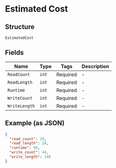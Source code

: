 # Estimated Cost

## Structure

`EstimatedCost`

## Fields

| Name          | Type  | Tags     | Description |
| ------------- | ----- | -------- | ----------- |
| `ReadCount`   | `int` | Required | -           |
| `ReadLength`  | `int` | Required | -           |
| `Runtime`     | `int` | Required | -           |
| `WriteCount`  | `int` | Required | -           |
| `WriteLength` | `int` | Required | -           |

## Example (as JSON)

```json
{
  "read_count": 20,
  "read_length": 28,
  "runtime": 96,
  "write_count": 44,
  "write_length": 140
}
```
